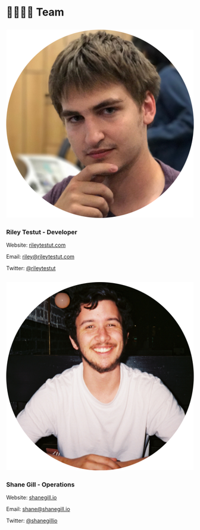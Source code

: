 # 👨👩👧👦 Team

## ![](../.gitbook/assets/Untitled.png)

### Riley Testut - Developer

Website: [rileytestut.com](https://rileytestut.com)

Email: [riley@rileytestut.com](mailto:riley@rileytestut.com)

Twitter: [@rileytestut ](https://twitter.com/rileytestut)

## ![](../.gitbook/assets/Untitled2.png)&#x20;

### Shane Gill - Operations

Website: [shanegill.io](https://shanegill.io)

Email: [shane@shanegill.io](mailto:shane@shanegill.io)

Twitter: [@shanegillio](https://twitter.com/shanegillio)

